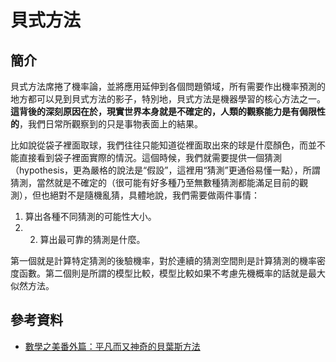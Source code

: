 # 貝式方法

## 簡介

貝式方法席捲了機率論，並將應用延伸到各個問題領域，所有需要作出機率預測的地方都可以見到貝式方法的影子，特別地，貝式方法是機器學習的核心方法之一。**這背後的深刻原因在於，現實世界本身就是不確定的，人類的觀察能力是有侷限性的**，我們日常所觀察到的只是事物表面上的結果。

比如說從袋子裡面取球，我們往往只能知道從裡面取出來的球是什麼顏色，而並不能直接看到袋子裡面實際的情況。這個時候，我們就需要提供一個猜測（hypothesis，更為嚴格的說法是“假設”，這裡用“猜測”更通俗易懂一點），所謂猜測，當然就是不確定的（很可能有好多種乃至無數種猜測都能滿足目前的觀測），但也絕對不是隨機亂猜，具體地說，我們需要做兩件事情：

1.  算出各種不同猜測的可能性大小。
2. 2. 算出最可靠的猜測是什麼。

第一個就是計算特定猜測的後驗機率，對於連續的猜測空間則是計算猜測的機率密度函數。第二個則是所謂的模型比較，模型比較如果不考慮先機概率的話就是最大似然方法。

## 參考資料

* [數學之美番外篇：平凡而又神奇的貝葉斯方法](https://mindhacks.cn/2008/09/21/the-magical-bayesian-method/)

